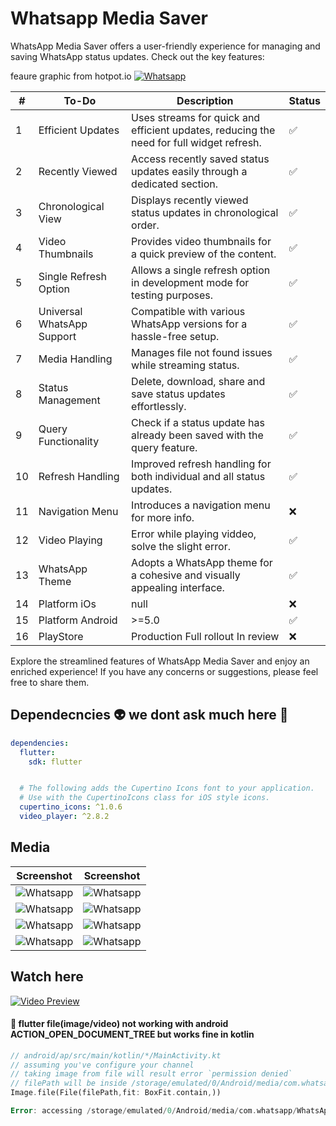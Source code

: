 # Whatsapp Media Saver

WhatsApp Media Saver offers a user-friendly experience for managing and saving WhatsApp status updates. Check out the key features:

feaure graphic from hotpot.io
[![Whatsapp](media/HQiAdyTH18IB_1024_500.png?raw=true)](https://play.google.com/store/apps/details?id=com.blackstackhub.whatsappstatus)


| #  | To-Do                      | Description                                                                                        | Status |
| -- | -------------------------- | -------------------------------------------------------------------------------------------------- | ------ |
| 1  | Efficient Updates          | Uses streams for quick and efficient updates, reducing the need for full widget refresh.           | ✅     |
| 2  | Recently Viewed            | Access recently saved status updates easily through a dedicated section.                           | ✅     |
| 3  | Chronological View         | Displays recently viewed status updates in chronological order.                                    | ✅     |
| 4  | Video Thumbnails           | Provides video thumbnails for a quick preview of the content.                                      | ✅     |
| 5  | Single Refresh Option      | Allows a single refresh option in development mode for testing purposes.                           | ✅     |
| 6  | Universal WhatsApp Support | Compatible with various WhatsApp versions for a hassle-free setup.                                 | ✅     |
| 7  | Media Handling             | Manages file not found issues while streaming status.                                              | ✅     |
| 8  | Status Management          | Delete, download, share and save status updates effortlessly.                                      | ✅     |
| 9  | Query Functionality        | Check if a status update has already been saved with the query feature.                            | ✅     |
| 10 | Refresh Handling           | Improved refresh handling for both individual and all status updates.                              | ✅     |
| 11 | Navigation Menu            | Introduces a navigation menu for more info.                                                        | ❌     |
| 12 | Video Playing              | Error while playing viddeo, solve the slight error.                                                | ✅     |
| 13 | WhatsApp Theme             | Adopts a WhatsApp theme for a cohesive and visually appealing interface.                           | ✅     |
| 14 | Platform iOs               | null                                                                                               | ❌     |
| 15 | Platform Android           | >=5.0                                                                                              | ✅     |
| 16 | PlayStore                  | Production Full rollout In review                                                                  | ❌     |

Explore the streamlined features of WhatsApp Media Saver and enjoy an enriched experience! If you have any concerns or suggestions, please feel free to share them.

## Dependecncies :alien: we dont ask much here  :poop:

```yaml
dependencies:
  flutter:
    sdk: flutter


  # The following adds the Cupertino Icons font to your application.
  # Use with the CupertinoIcons class for iOS style icons.
  cupertino_icons: ^1.0.6
  video_player: ^2.8.2
```

## Media

| Screenshot | Screenshot |
|-------------------------------------------------------------|-------------------------------------------------------------|
| ![Whatsapp](media/Screenshot_20240210_010554.jpg?raw=true) | ![Whatsapp](media/Screenshot_20240210_010616.jpg?raw=true) |
| ![Whatsapp](media/Screenshot_20240210_010728.jpg?raw=true) | ![Whatsapp](media/Screenshot_20240210_010753.jpg?raw=true) |
| ![Whatsapp](media/Screenshot_20240210_010816_Android%20System.jpg?raw=true) | ![Whatsapp](media/Screenshot_20240210_010836.jpg?raw=true) |
| ![Whatsapp](media/Screenshot_20240210_010858.jpg?raw=true) | ![Whatsapp](media/Screenshot_20240210_010935_Android%20System.jpg?raw=true) |


## Watch here

[![Video Preview](https://img.youtube.com/vi/CnOCDhmjfNo/maxresdefault.jpg)](https://www.youtube.com/watch?v=CnOCDhmjfNo)


#### :bug: flutter file(image/video) not working with android ACTION_OPEN_DOCUMENT_TREE but works fine in kotlin

```dart
// android/ap/src/main/kotlin/*/MainActivity.kt
// assuming you've configure your channel 
// taking image from file will result error `permission denied`
// filePath will be inside /storage/emulated/0/Android/media/com.whatsapp/WhatsApp/Media/
Image.file(File(filePath,fit: BoxFit.contain,))

Error: accessing /storage/emulated/0/Android/media/com.whatsapp/WhatsApp/Media/ Permission Denied
```